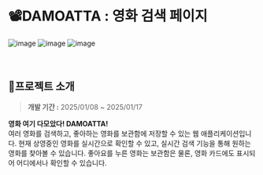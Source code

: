 # 📽️DAMOATTA : 영화 검색 페이지
![image](https://github.com/user-attachments/assets/ff06fab3-eff1-48d1-8966-a061c360a5d0)
![image](https://github.com/user-attachments/assets/2f2931d0-76b0-4115-aa32-44fbd0b6f169)
![image](https://github.com/user-attachments/assets/2e7b2b51-c7c8-4d52-9b16-28db19ff3ee5)
<br/>
<br/>
<br/>
## 📜프로젝트 소개
>**개발 기간 :** 2025/01/08 ~ 2025/01/17

**영화 여기 다모았다! DAMOATTA!**  
여러 영화를 검색하고, 좋아하는 영화를 보관함에 저장할 수 있는 웹 애플리케이션입니다.
현재 상영중인 영화를 실시간으로 확인할 수 있고, 실시간 검색 기능을 통해 원하는 영화를 찾아볼 수 있습니다. 
좋아요를 누른 영화는 보관함은 물론, 영화 카드에도 표시되어 어디에서나 확인할 수 있습니다. 
